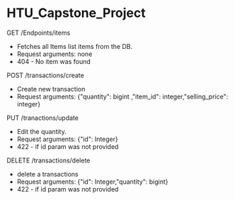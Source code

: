 # HTU_Capstone_Project

GET /Endpoints/items
- Fetches all Items list items from the DB.
- Request arguments: none
- 404 - No item was found

POST /transactions/create

- Create new transaction 
- Request arguments: {"quantity": bigint ,"item_id": integer,"selling_price": integer}

PUT /tranactions/update

- Edit the quantity.
- Request arguments: {"id": Integer}
- 422 - if id param was not provided

DELETE /transactions/delete

- delete a transactions
- Request arguments: {"id": Integer,"quantity": bigint}
- 422 - if id param was not provided


